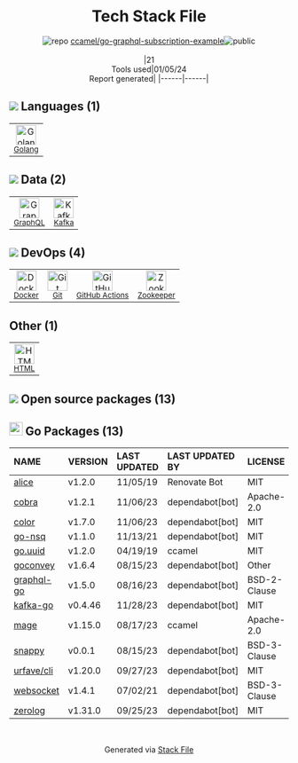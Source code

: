 <!--
&lt;--- Readme.md Snippet without images Start ---&gt;
## Tech Stack
ccamel/go-graphql-subscription-example is built on the following main stack:

- [Golang](http://golang.org/) – Languages
- [Kafka](http://kafka.apache.org/) – Message Queue
- [Zookeeper](http://zookeeper.apache.org/) – Open Source Service Discovery
- [GraphQL](http://graphql.org/) – Query Languages
- [GitHub Actions](https://github.com/features/actions) – Continuous Integration
- [Docker](https://www.docker.com/) – Virtual Machine Platforms & Containers

Full tech stack [here](/techstack.md)

&lt;--- Readme.md Snippet without images End ---&gt;

&lt;--- Readme.md Snippet with images Start ---&gt;
## Tech Stack
ccamel/go-graphql-subscription-example is built on the following main stack:

- <img width='25' height='25' src='https://img.stackshare.io/service/1005/O6AczwfV_400x400.png' alt='Golang'/> [Golang](http://golang.org/) – Languages
- <img width='25' height='25' src='https://img.stackshare.io/service/1063/kazUJooF_400x400.jpg' alt='Kafka'/> [Kafka](http://kafka.apache.org/) – Message Queue
- <img width='25' height='25' src='https://img.stackshare.io/service/1528/apache-zookeeper.png' alt='Zookeeper'/> [Zookeeper](http://zookeeper.apache.org/) – Open Source Service Discovery
- <img width='25' height='25' src='https://img.stackshare.io/service/3820/12972006.png' alt='GraphQL'/> [GraphQL](http://graphql.org/) – Query Languages
- <img width='25' height='25' src='https://img.stackshare.io/service/11563/actions.png' alt='GitHub Actions'/> [GitHub Actions](https://github.com/features/actions) – Continuous Integration
- <img width='25' height='25' src='https://img.stackshare.io/service/586/n4u37v9t_400x400.png' alt='Docker'/> [Docker](https://www.docker.com/) – Virtual Machine Platforms & Containers

Full tech stack [here](/techstack.md)

&lt;--- Readme.md Snippet with images End ---&gt;
-->
<div align="center">

# Tech Stack File
![](https://img.stackshare.io/repo.svg "repo") [ccamel/go-graphql-subscription-example](https://github.com/ccamel/go-graphql-subscription-example)![](https://img.stackshare.io/public_badge.svg "public")
<br/><br/>
|21<br/>Tools used|01/05/24 <br/>Report generated|
|------|------|
</div>

## <img src='https://img.stackshare.io/languages.svg'/> Languages (1)
<table><tr>
  <td align='center'>
  <img width='36' height='36' src='https://img.stackshare.io/service/1005/O6AczwfV_400x400.png' alt='Golang'>
  <br>
  <sub><a href="http://golang.org/">Golang</a></sub>
  <br>
  <sub></sub>
</td>

</tr>
</table>

## <img src='https://img.stackshare.io/databases.svg'/> Data (2)
<table><tr>
  <td align='center'>
  <img width='36' height='36' src='https://img.stackshare.io/service/3820/12972006.png' alt='GraphQL'>
  <br>
  <sub><a href="http://graphql.org/">GraphQL</a></sub>
  <br>
  <sub></sub>
</td>

<td align='center'>
  <img width='36' height='36' src='https://img.stackshare.io/service/1063/kazUJooF_400x400.jpg' alt='Kafka'>
  <br>
  <sub><a href="http://kafka.apache.org/">Kafka</a></sub>
  <br>
  <sub></sub>
</td>

</tr>
</table>

## <img src='https://img.stackshare.io/devops.svg'/> DevOps (4)
<table><tr>
  <td align='center'>
  <img width='36' height='36' src='https://img.stackshare.io/service/586/n4u37v9t_400x400.png' alt='Docker'>
  <br>
  <sub><a href="https://www.docker.com/">Docker</a></sub>
  <br>
  <sub></sub>
</td>

<td align='center'>
  <img width='36' height='36' src='https://img.stackshare.io/service/1046/git.png' alt='Git'>
  <br>
  <sub><a href="http://git-scm.com/">Git</a></sub>
  <br>
  <sub></sub>
</td>

<td align='center'>
  <img width='36' height='36' src='https://img.stackshare.io/service/11563/actions.png' alt='GitHub Actions'>
  <br>
  <sub><a href="https://github.com/features/actions">GitHub Actions</a></sub>
  <br>
  <sub></sub>
</td>

<td align='center'>
  <img width='36' height='36' src='https://img.stackshare.io/service/1528/apache-zookeeper.png' alt='Zookeeper'>
  <br>
  <sub><a href="http://zookeeper.apache.org/">Zookeeper</a></sub>
  <br>
  <sub></sub>
</td>

</tr>
</table>

## Other (1)
<table><tr>
  <td align='center'>
  <img width='36' height='36' src='https://img.stackshare.io/service/2270/no-img-open-source.png' alt='HTML'>
  <br>
  <sub><a href="http://">HTML</a></sub>
  <br>
  <sub></sub>
</td>

</tr>
</table>


## <img src='https://img.stackshare.io/group.svg' /> Open source packages (13)</h2>

## <img width='24' height='24' src='https://img.stackshare.io/service/21112/default_1346bbda8fe03e4dce5601323a3ca47a10c1ae36.png'/> Go Packages (13)

|NAME|VERSION|LAST UPDATED|LAST UPDATED BY|LICENSE|VULNERABILITIES|
|:------|:------|:------|:------|:------|:------|
|[alice](https://pkg.go.dev/github.com/justinas/alice)|v1.2.0|11/05/19|Renovate Bot |MIT|N/A|
|[cobra](https://pkg.go.dev/github.com/spf13/cobra)|v1.2.1|11/06/23|dependabot[bot] |Apache-2.0|N/A|
|[color](https://pkg.go.dev/github.com/fatih/color)|v1.7.0|11/06/23|dependabot[bot] |MIT|N/A|
|[go-nsq](https://pkg.go.dev/github.com/nsqio/go-nsq)|v1.1.0|11/13/21|dependabot[bot] |MIT|N/A|
|[go.uuid](https://pkg.go.dev/github.com/satori/go.uuid)|v1.2.0|04/19/19|ccamel |MIT|N/A|
|[goconvey](https://pkg.go.dev/github.com/smartystreets/goconvey)|v1.6.4|08/15/23|dependabot[bot] |Other|N/A|
|[graphql-go](https://pkg.go.dev/github.com/graph-gophers/graphql-go)|v1.5.0|08/16/23|dependabot[bot] |BSD-2-Clause|N/A|
|[kafka-go](https://pkg.go.dev/github.com/segmentio/kafka-go)|v0.4.46|11/28/23|dependabot[bot] |MIT|N/A|
|[mage](https://pkg.go.dev/github.com/magefile/mage)|v1.15.0|08/17/23|ccamel |Apache-2.0|N/A|
|[snappy](https://pkg.go.dev/github.com/golang/snappy)|v0.0.1|08/15/23|dependabot[bot] |BSD-3-Clause|N/A|
|[urfave/cli](https://pkg.go.dev/github.com/urfave/cli)|v1.20.0|09/27/23|dependabot[bot] |MIT|N/A|
|[websocket](https://pkg.go.dev/github.com/gorilla/websocket)|v1.4.1|07/02/21|dependabot[bot] |BSD-3-Clause|N/A|
|[zerolog](https://pkg.go.dev/github.com/rs/zerolog)|v1.31.0|09/25/23|dependabot[bot] |MIT|N/A|

<br/>
<div align='center'>

Generated via [Stack File](https://github.com/marketplace/stack-file)

